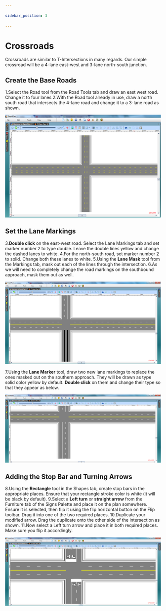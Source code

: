 ```yaml
---

sidebar_position: 3

---
```

# Crossroads

Crossroads are similar to T-Intersections in many regards. Our simple crossroad will be a 4-lane east-west and 3-lane north-south junction.

<!--
TODO: images withing tables are not supported in Markdown. Refactor this
 |Crossroad intersection                                     |             |
|-----------------------------------------------------------|-------------|
| [Crossroad_intersection_table](./assets/Crossroad_intersection_table.png)  | **This simple Crossroad intersection makes use if the following items:** - Road tool  - Lane Marker tool  - Lane Mask tool  - Rectangle tool  - Furniture from Signs Palette  | -->

## Create the Base Roads

1.Select the Road tool from the Road Tools tab and draw an east west road. Change it to four lanes
2.With the Road tool already in use, draw a north south road that intersects the 4-lane road and change it to a 3-lane road as shown.

![Crossroad_Intersection_step_1_and_2](./assets/Crossroad_Intersection_step_1_and_2.png)

## Set the Lane Markings

3.**Double click** on the east-west road. Select the Lane Markings tab and set marker number 2 to type double. Leave the double lines yellow and change the dashed lanes to white.
4.For the north-south road, set marker number 2 to solid. Change both these lanes to white.
5.Using the **Lane Mask** tool from the Markings tab, mask out each of the lines through the intersection.
6.As we will need to completely change the road markings on the southbound approach, mask them out as well.

![Crossroad Intersection steps 3, 4, 5 and 6](./assets/Crossroad_Intersection_steps_3_4_5_and_6.png)

7.Using the **Lane Marker** tool, draw two new lane markings to replace the ones masked out on the southern approach. They will be drawn as type solid color yellow by default. **Double click** on them and change their type so that they appear as  below.

![Crossroad_Intersection_step_7](./assets/Crossroad_Intersection_step_7.png)

## Adding the Stop Bar and Turning Arrows

8.Using the **Rectangle** tool in the Shapes tab, create stop bars in the appropriate places. Ensure that your rectangle stroke color is white (it will be black by default).
9.Select a **Left turn** or **straight arrow** from the Furniture tab of the Signs Palette and place it on the plan somewhere. Ensure it is selected, then flip it using the flip horizontal button on the Flip toolbar. Drag it into one of the two required places.
10.Duplicate your modified arrow. Drag the duplicate onto the other side of the intersection as shown.
11.Now select a Left turn arrow and place it in both required places. Make sure you flip it accordingly.

![Crossroads Intersection steps 8, 9, 10 and 11](./assets/Crossroads_Intersection_steps_8_9_10_and_11.png)
